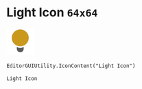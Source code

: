 # Light Icon `64x64`
<img src="/img/Light%20Icon.png" width=64 height=64>

``` CSharp
EditorGUIUtility.IconContent("Light Icon")
```
```
Light Icon
```
